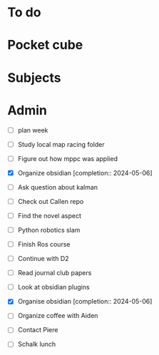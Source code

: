 # To do

# Pocket cube

# Subjects

# Admin
- [ ] plan week
- [ ] Study local map racing folder
- [ ] Figure out how mppc was applied
- [x] Organize obsidian  [completion:: 2024-05-06]
- [ ] Ask question about kalman
- [ ] Check out Callen repo
- [ ] Find the novel aspect

- [ ] Python robotics slam
- [ ] Finish Ros course
- [ ] Continue with D2
- [ ] Read journal club papers
- [ ] Look at obsidian plugins
- [x] Organise obsidian  [completion:: 2024-05-06]
- [ ] Organize coffee with Aiden
- [ ] Contact Piere
- [ ] Schalk lunch